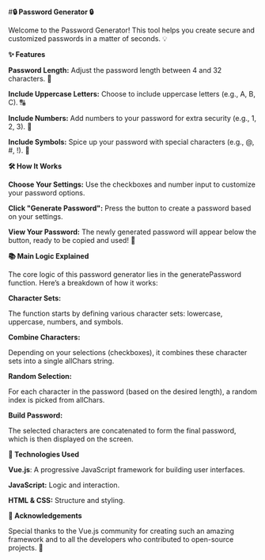 #**🔒 Password Generator 🔒**

Welcome to the Password Generator! This tool helps you create secure and customized passwords in a matter of seconds. 💡


**✨ Features**

**Password Length:** Adjust the password length between 4 and 32 characters. 📝

**Include Uppercase Letters:** Choose to include uppercase letters (e.g., A, B, C). 🔠

**Include Numbers:** Add numbers to your password for extra security (e.g., 1, 2, 3). 🔢

**Include Symbols:** Spice up your password with special characters (e.g., @, #, !). 🎉

**🛠️ How It Works**

**Choose Your Settings:** Use the checkboxes and number input to customize your password options.

**Click "Generate Password":** Press the button to create a password based on your settings.

**View Your Password:** The newly generated password will appear below the button, ready to be copied and used! 🔐

**📚 Main Logic Explained**

The core logic of this password generator lies in the generatePassword function. Here’s a breakdown of how it works:

**Character Sets:**

The function starts by defining various character sets: lowercase, uppercase, numbers, and symbols.

**Combine Characters:**

Depending on your selections (checkboxes), it combines these character sets into a single allChars string.

**Random Selection:**

For each character in the password (based on the desired length), a random index is picked from allChars.

**Build Password:**

The selected characters are concatenated to form the final password, which is then displayed on the screen.

**🔧 Technologies Used**

**Vue.js**: A progressive JavaScript framework for building user interfaces.

**JavaScript:** Logic and interaction.

**HTML & CSS:** Structure and styling.


**🙌 Acknowledgements**

Special thanks to the Vue.js community for creating such an amazing framework and to all the developers who contributed to open-source projects. 🙏
